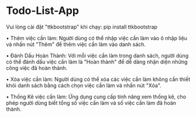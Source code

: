 # Todo-List-App

Vui lòng cài đặt "ttkbootstrap" khi chạy:  pip install ttkbootstrap

  •	Thêm việc cần làm: Người dùng có thể nhập việc cần làm vào ô nhập liệu và nhấn nút "Thêm" để thêm việc cần làm vào danh sách.

  •	Đánh Dấu Hoàn Thành: Với mỗi việc cần làm trong danh sách, người dùng có thể đánh dấu việc cần làm là "Hoàn thành" để dễ dàng nhận diện những công việc đã hoàn thành.

  •	Xóa việc cần làm: Người dùng có thể xóa các việc cần làm không cần thiết khỏi danh sách bằng cách chọn việc cần làm và nhấn nút "Xóa".

  •	Thống Kê việc cần làm: Ứng dụng cung cấp tính năng xem thống kê, cho phép người dùng biết tổng số việc cần làm và số việc cần làm đã hoàn thành.


